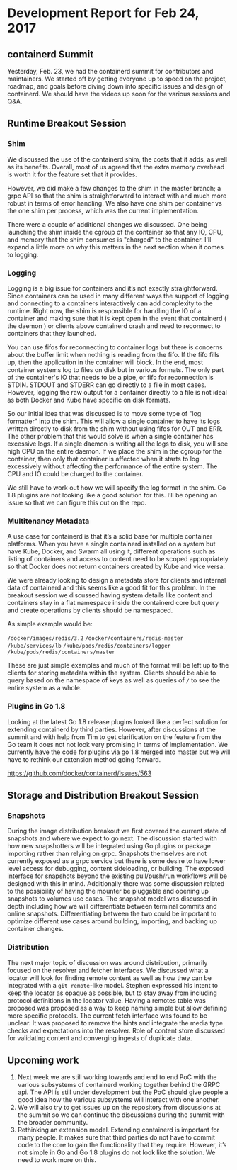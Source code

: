 # Development Report for Feb 24, 2017

## containerd Summit

Yesterday, Feb. 23, we had the containerd summit for contributors and maintainers.  We started off by getting everyone up to speed on the project, roadmap, and goals before diving down into specific issues and design of containerd.  We should have the videos up soon for the various sessions and Q&A.

## Runtime Breakout Session

### Shim

We discussed the use of the containerd shim, the costs that it adds, as well as its benefits.  Overall, most of us agreed that the extra memory overhead is worth it for the feature set that it provides.

However, we did make a few changes to the shim in the master branch; a grpc API so that the shim is straightforward to interact with and much more robust in terms of error handling.  We also have one shim per container vs the one shim per process, which was the current implementation.

There were a couple of additional changes we discussed.  One being launching the shim inside the cgroup of the container so that any IO, CPU, and memory that the shim consumes is "charged" to the container.  I'll expand a little more on why this matters in the next section when it comes to logging.


### Logging

Logging is a big issue for containers and it’s not exactly straightforward.  Since containers can be used in many different ways the support of logging and connecting to a containers interactively can add complexity to the runtime.  Right now, the shim is responsible for handling the IO of a container and making sure that it is kept open in the event that containerd ( the daemon ) or clients above containerd crash and need to reconnect to containers that they launched.

You can use fifos for reconnecting to container logs but there is concerns about the buffer limit when nothing is reading from the fifo.  If the fifo fills up, then the application in the container will block.  In the end, most container systems log to files on disk but in various formats.  The only part of the container's IO that needs to be a pipe, or fifo for reconnection is STDIN.  STDOUT and STDERR can go directly to a file in most cases.  However, logging the raw output for a container directly to a file is not ideal as both Docker and Kube have specific on disk formats.  

So our initial idea that was discussed is to move some type of "log formatter" into the shim.  This will allow a single container to have its logs written directly to disk from the shim without using fifos for OUT and ERR.  The other problem that this would solve is when a single container has excessive logs.  If a single daemon is writing all the logs to disk, you will see high CPU on the entire daemon.  If we place the shim in the cgroup for the container, then only that container is affected when it starts to log excessively without affecting the performance of the entire system.  The CPU and IO could be charged to the container.

We still have to work out how we will specify the log format in the shim.  Go 1.8 plugins are not looking like a good solution for this.  I’ll be opening an issue so that we can figure this out on the repo.


### Multitenancy Metadata

A use case for containerd is that it’s a solid base for multiple container platforms.  When you have a single containerd installed on a system but have Kube, Docker, and Swarm all using it, different operations such as listing of containers and access to content need to be scoped appropriately so that Docker does not return containers created by Kube and vice versa.  

We were already looking to design a metadata store for clients and internal data of containerd and this seems like a good fit for this problem.  In the breakout session we discussed having system details like content and containers stay in a flat namespace inside the containerd core but query and create operations by clients should be namespaced.

As simple example would be:

`/docker/images/redis/3.2`
`/docker/containers/redis-master`
`/kube/services/lb`
`/kube/pods/redis/containers/logger`
`/kube/pods/redis/containers/master`

These are just simple examples and much of the format will be left up to the clients for storing metadata within the system.  Clients should be able to query based on the namespace of keys as well as queries of `/` to see the entire system as a whole.

### Plugins in Go 1.8

Looking at the latest Go 1.8 release plugins looked like a perfect solution for extending containerd by third parties.  However, after discussions at the summit and with help from Tim to get clarification on the feature from the Go team it does not not look very promising in terms of implementation.  We currently have the code for plugins via go 1.8 merged into master but we will have to rethink our extension method going forward.

https://github.com/docker/containerd/issues/563

## Storage and Distribution Breakout Session

### Snapshots

During the image distribution breakout we first covered the current state of snapshots and where we expect to go next. The discussion started with how new snapshotters will be integrated using Go plugins or package importing rather than relying on grpc. Snapshots themselves are not currently exposed as a grpc service but there is some desire to have lower level access for debugging, content sideloading, or building. The exposed interface for snapshots beyond the existing pull/push/run workflows will be designed with this in mind. Additionally there was some discussion related to the possibility of having the mounter be pluggable and opening up snapshots to volumes use cases. The snapshot model was discussed in depth including how we will differentiate between terminal commits and online snapshots. Differentiating between the two could be important to optimize different use cases around building, importing, and backing up container changes.

### Distribution

The next major topic of discussion was around distribution, primarily focused on the resolver and fetcher interfaces. We discussed what a locator will look for finding remote content as well as how they can be integrated with a `git remote`-like model. Stephen expressed his intent to keep the locator as opaque as possible, but to stay away from including protocol definitions in the locator value. Having a remotes table was proposed was proposed as a way to keep naming simple but allow defining more specific protocols. The current fetch interface was found to be unclear. It was proposed to remove the hints and integrate the media type checks and expectations into the resolver. Role of content store discussed for validating content and converging ingests of duplicate data.

## Upcoming work

1. Next week we are still working towards and end to end PoC with the various subsystems of containerd working together behind the GRPC api.  The API is still under development but the PoC should give people a good idea how the various subsystems will interact with one another.
2. We will also try to get issues up on the repository from discussions at the summit so we can continue the discussions during the summit with the broader community.
3. Rethinking an extension model.  Extending containerd is important for many people.  It makes sure that third parties do not have to commit code to the core to gain the functionality that they require.  However, it’s not simple in Go and Go 1.8 plugins do not look like the solution.  We need to work more on this. 


